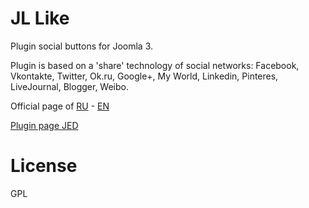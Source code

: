 # JL Like
Plugin social buttons for Joomla 3.

Plugin is based on a 'share' technology of social networks: Facebook, Vkontakte, Twitter, Ok.ru, Google+, My World, Linkedin, Pinteres, LiveJournal, Blogger, Weibo.

Official page of [RU](http://joomline.ru/rasshirenija/plugin/jllike.html) - [EN](http://joomline.org/extensions/scripts-other-developments/jllike.html)

[Plugin page JED](https://extensions.joomla.org/extension/joomline-like)

# License
GPL
